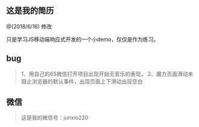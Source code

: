 ## 这是我的简历
@(2018/6/16) 修改

只是学习JS移动端响应式开发的一个小demo，仅仅是作为练习。

## bug

> 1、用自己的6S微信打开项目出现开始无音乐的表现。
> 2、魔方页面滑动未阻止浏览器的默认事件，出现页面上下滑动出现空白

## 微信

> 这是我的微信号：junxio220


